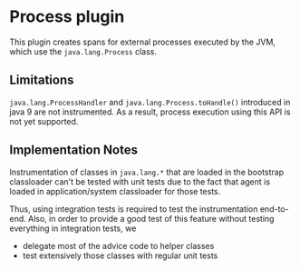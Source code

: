 # Process plugin

This plugin creates spans for external processes executed by the JVM, which use the `java.lang.Process` class.


## Limitations

`java.lang.ProcessHandler` and `java.lang.Process.toHandle()` introduced in java 9 are not
instrumented. As a result, process execution using this API is not yet supported.

## Implementation Notes

Instrumentation of classes in `java.lang.*` that are loaded in the bootstrap classloader can't
be tested with unit tests due to the fact that agent is loaded in application/system classloader
for those tests.

Thus, using integration tests is required to test the instrumentation end-to-end.
Also, in order to provide a good test of this feature without testing everything in integration tests, we
- delegate most of the advice code to helper classes
- test extensively those classes with regular unit tests
